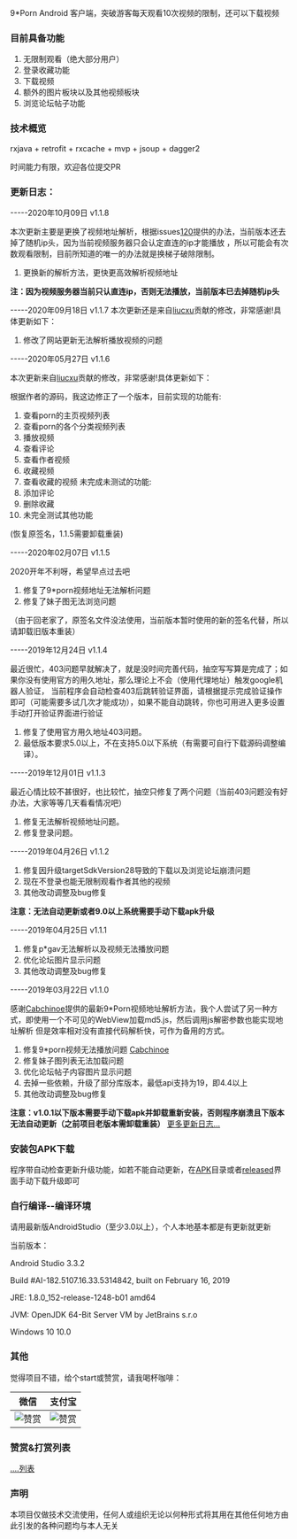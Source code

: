 
9*Porn Android 客户端，突破游客每天观看10次视频的限制，还可以下载视频

### 目前具备功能
1. 无限制观看（绝大部分用户）
2. 登录收藏功能
3. 下载视频
4. 额外的图片板块以及其他视频板块
5. 浏览论坛帖子功能

### 技术概览
rxjava + retrofit + rxcache + mvp + jsoup + dagger2

时间能力有限，欢迎各位提交PR

### 更新日志：

-----2020年10月09日 v1.1.8

本次更新主要是更换了视频地址解析，根据issues[120](https://github.com/techGay/v9porn/issues/210)提供的办法，当前版本还去掉了随机ip头，因为当前视频服务器只会认定直连的ip才能播放
，所以可能会有次数观看限制，目前所知道的唯一的办法就是换梯子破除限制。

1.  更换新的解析方法，更快更高效解析视频地址

**注：因为视频服务器当前只认直连ip，否则无法播放，当前版本已去掉随机ip头**

-----2020年09月18日 v1.1.7
本次更新还是来自[liucxu](https://github.com/liucxu)贡献的修改，非常感谢!具体更新如下：

1. 修改了网站更新无法解析播放视频的问题

-----2020年05月27日 v1.1.6

本次更新来自[liucxu](https://github.com/liucxu)贡献的修改，非常感谢!具体更新如下：

根据作者的源码，我这边修正了一个版本，目前实现的功能有:

1. 查看porn的主页视频列表
2. 查看porn的各个分类视频列表
3. 播放视频
4. 查看评论
5. 查看作者视频
6. 收藏视频
7. 查看收藏的视频
未完成未测试的功能:
1. 添加评论
2. 删除收藏
3. 未完全测试其他功能

(恢复原签名，1.1.5需要卸载重装)

-----2020年02月07日 v1.1.5

2020开年不利呀，希望早点过去吧

1. 修复了9*porn视频地址无法解析问题
2. 修复了妹子图无法浏览问题

（由于回老家了，原签名文件没法使用，当前版本暂时使用的新的签名代替，所以请卸载旧版本重装）

-----2019年12月24日 v1.1.4

最近很忙，403问题早就解决了，就是没时间完善代码，抽空写写算是完成了；如果你没有使用官方的用久地址，那么理论上不会（使用代理地址）触发google机器人验证，
当前程序会自动检查403后跳转验证界面，请根据提示完成验证操作即可（可能需要多试几次才能成功），如果不能自动跳转，你也可用进入更多设置手动打开验证界面进行验证

1. 修复了使用官方用久地址403问题。
2. 最低版本要求5.0以上，不在支持5.0以下系统（有需要可自行下载源码调整编译）。


-----2019年12月01日 v1.1.3

最近心情比较不甚很好，也比较忙，抽空只修复了两个问题（当前403问题没有好办法，大家等等几天看看情况吧）

1. 修复无法解析视频地址问题。
2. 修复登录问题。

-----2019年04月26日 v1.1.2

1. 修复因升级targetSdkVersion28导致的下载以及浏览论坛崩溃问题
2. 现在不登录也能无限制观看作者其他的视频
3. 其他改动调整及bug修复


**注意：无法自动更新或者9.0以上系统需要手动下载apk升级**

-----2019年04月25日 v1.1.1

1. 修复p*gav无法解析以及视频无法播放问题
2. 优化论坛图片显示问题
3. 其他改动调整及bug修复


-----2019年03月22日 v1.1.0

感谢[Cabchinoe](https://github.com/Cabchinoe)提供的最新9*Porn视频地址解析方法，我个人尝试了另一种方式，即使用一个不可见的WebView加载md5.js，然后调用js解密参数也能实现地址解析
但是效率相对没有直接代码解析快，可作为备用的方式。

1. 修复9*porn视频无法播放问题 [Cabchinoe](https://github.com/Cabchinoe)
2. 修复妹子图列表无法加载问题
3. 优化论坛帖子内容图片显示问题
4. 去掉一些依赖，升级了部分库版本，最低api支持为19，即4.4以上
6. 其他改动调整及bug修复


**注意：v1.0.1以下版本需要手动下载apk并卸载重新安装，否则程序崩溃且下版本无法自动更新（之前项目老版本需卸载重装）**
[更多更新日志...](https://github.com/techGay/v9porn/blob/master/UPGRADE_LOG.md)



### 安装包APK下载

程序带自动检查更新升级功能，如若不能自动更新，在[APK](https://github.com/techGay/v9porn/tree/master/apk)目录或者[released](https://github.com/techGay/v9porn/releases)界面手动下载升级即可

### 自行编译--编译环境

请用最新版AndroidStudio（至少3.0以上），个人本地基本都是有更新就更新

当前版本：

Android Studio 3.3.2

Build #AI-182.5107.16.33.5314842, built on February 16, 2019

JRE: 1.8.0_152-release-1248-b01 amd64

JVM: OpenJDK 64-Bit Server VM by JetBrains s.r.o

Windows 10 10.0

### 其他
觉得项目不错，给个start或赞赏，请我喝杯咖啡：

 微信 | 支付宝 
 ------------- | -------------
 ![赞赏](https://github.com/techGay/v9porn/blob/master/img/mm_reward_qrcode_1547141812376.png) | ![赞赏](https://github.com/techGay/v9porn/blob/master/img/alipay1547141972480.jpg) 

### 赞赏&打赏列表

[....列表](https://github.com/techGay/v9porn/blob/master/REWARD.md)

### 声明
本项目仅做技术交流使用，任何人或组织无论以何种形式将其用在其他任何地方由此引发的各种问题均与本人无关